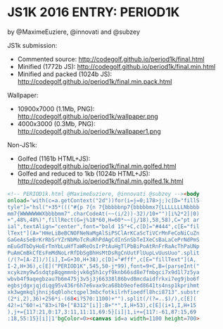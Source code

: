 JS1K 2016 ENTRY: PERIOD1K
===

by @MaximeEuziere, @innovati and @subzey

JS1k submission:

- Commented source: http://codegolf.github.io/period1k/final.html
- Minified (1772b JS): http://codegolf.github.io/period1k/final.min.html
- Minified and packed (1024b JS): http://codegolf.github.io/period1k/final.min.pack.html

Wallpaper:

- 10900x7000 (1.1Mb, PNG): http://codegolf.github.io/period1k/wallpaper.png
- 4000x3000 (0.3Mb, PNG): http://codegolf.github.io/period1k/wallpaper1.png

Non-JS1k:

- Golfed (1161b HTML+JS): http://codegolf.github.io/period1k/final.min.golfed.html
- Golfed and reduced to 1kb (1024b HTML+JS): http://codegolf.github.io/period1k/final.min.golfed.1k.html

````html
<!-- PERIOD1k.html @MaximeEuziere, @innovati @subzey --><body
onload='with(c=a.getContext("2d"))for(i=j=0;178>j;)c[D="fillS
tyle"]="hsl("+35*((("#{p 7{n 7{bbbbbnp7{bbbbbmx7{LLLLLLLNbbbb
mm7{WWWWWWWXbbbbmm7".charCodeAt(~~(i/2))-32)/10+"")[i%2*2]|0)
+",48%,48%)",fillRect(G=j%18*60,H=60*~~(j/18),58,58),C="pt ar
ial",textAlign="center",font="bold 15"+C,c[D]="#444",c[E="fil
lText"](A="HHeLiBeBCNOFNeNaMgAlSiPSClArKCaScTiVCrMnFeCoNiCuZn
GaGeAsSeBrKrRbSrYZrNbMoTcRuRhPdAgCdInSnSbTeIXeCsBaLaCePrNdPmS
mEuGdTbDyHoErTmYbLuHfTaWReOsIrPtAuHgTlPbBiPoAtRnFrRaAcThPaUNp
PuAmCmBkCfEsFmMdNoLrRfDbSgBhHsMtDsRgCnUutFlUupLvUusUuo".split
(/(?=[A-Z])/)[i],I=G+30,H+38),c[D]="#fff",c[E="fillText"](A,
I-2,H+36),c[E]("PERIOD1K",545,50-j*99),font=9+C,B=(parseInt("
xcykzmy9w5sdqtp8qgmmnbjvk6g5h1cyf9knb66sd8e7fmbgci7x9d1l7z5ya
wbvb4f9aqegbzau7b6m475j3v5j3j66338l86bvd8mcdaidfrkxi7eg9jbo6f
egbsjdgxjqjdiqg95v436r6h7e6vax9ca68bb9eofed8641ts4nsp1kprihmt
xk3wgmkqljhnij6q0lohctqpel3mbcfotkilrhfioedfl8hci8713".substr
(2*i,2),36)+256*i-(68<i?570:1100)+"").split(/(?=..$)/),c[E](
42!=i^60!=i^83>i?B+["8312"[i]]:B+"*",I,H+53),c[E](i+1,I,H+15
),j+={117:21,0:17,3:11,11:11,69:5}[i]|1,i+={117:-61,87:15,69
:18,55:15}[i]|1'bgColor=0><canvas id=a width=1100 height=700>
````
